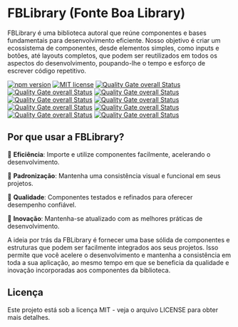# FBLibrary (Fonte Boa Library)

FBLibrary é uma biblioteca autoral que reúne componentes e bases fundamentais para desenvolvimento eficiente. Nosso objetivo é criar um ecossistema de componentes, desde elementos simples, como inputs e botões, até layouts completos, que podem ser reutilizados em todos os aspectos do desenvolvimento, poupando-lhe o tempo e esforço de escrever código repetitivo.

[![npm version](https://img.shields.io/npm/v/react-fblibrary)](https://www.npmjs.com/package/react-fblibrary)
[![MIT license](https://img.shields.io/badge/license-MIT-brightgreen.svg)](https://opensource.org/licenses/MIT)
[![Quality Gate overall Status](https://sonarcloud.io/api/project_badges/measure?project=fonteeboa_FBLibrary&metric=alert_status)](https://sonarcloud.io/summary/overall?id=fonteeboa_FBLibrary)
[![Quality Gate overall Status](https://sonarcloud.io/api/project_badges/measure?project=fonteeboa_FBLibrary&metric=security_rating)](https://sonarcloud.io/summary/overall?id=fonteeboa_FBLibrary)
[![Quality Gate overall Status](https://sonarcloud.io/api/project_badges/measure?project=fonteeboa_FBLibrary&metric=vulnerabilities)](https://sonarcloud.io/summary/overall?id=fonteeboa_FBLibrary)
[![Quality Gate overall Status](https://sonarcloud.io/api/project_badges/measure?project=fonteeboa_FBLibrary&metric=sqale_index)](https://sonarcloud.io/summary/overall?id=fonteeboa_FBLibrary)
[![Quality Gate overall Status](https://sonarcloud.io/api/project_badges/measure?project=fonteeboa_FBLibrary&metric=reliability_rating)](https://sonarcloud.io/summary/overall?id=fonteeboa_FBLibrary)
[![Quality Gate overall Status](https://sonarcloud.io/api/project_badges/measure?project=fonteeboa_FBLibrary&metric=duplicated_lines_density)](https://sonarcloud.io/summary/overall?id=fonteeboa_FBLibrary)
[![Quality Gate overall Status](https://sonarcloud.io/api/project_badges/measure?project=fonteeboa_FBLibrary&metric=code_smells)](https://sonarcloud.io/summary/overall?id=fonteeboa_FBLibrary)
[![Quality Gate overall Status](https://sonarcloud.io/api/project_badges/measure?project=fonteeboa_FBLibrary&metric=sqale_rating)](https://sonarcloud.io/summary/overall?id=fonteeboa_FBLibrary)
[![Quality Gate overall Status](https://sonarcloud.io/api/project_badges/measure?project=fonteeboa_FBLibrary&metric=coverage)](https://sonarcloud.io/summary/overall?id=fonteeboa_FBLibrary)

## Por que usar a FBLibrary?

🔹 **Eficiência**: Importe e utilize componentes facilmente, acelerando o desenvolvimento.

🔹 **Padronização**: Mantenha uma consistência visual e funcional em seus projetos.

🔹 **Qualidade**: Componentes testados e refinados para oferecer desempenho confiável.

🔹 **Inovação**: Mantenha-se atualizado com as melhores práticas de desenvolvimento.

A ideia por trás da FBLibrary é fornecer uma base sólida de componentes e estruturas que podem ser facilmente integrados aos seus projetos. Isso permite que você acelere o desenvolvimento e mantenha a consistência em toda a sua aplicação, ao mesmo tempo em que se beneficia da qualidade e inovação incorporadas aos componentes da biblioteca.

## Licença
Este projeto está sob a licença MIT - veja o arquivo LICENSE para obter mais detalhes.
